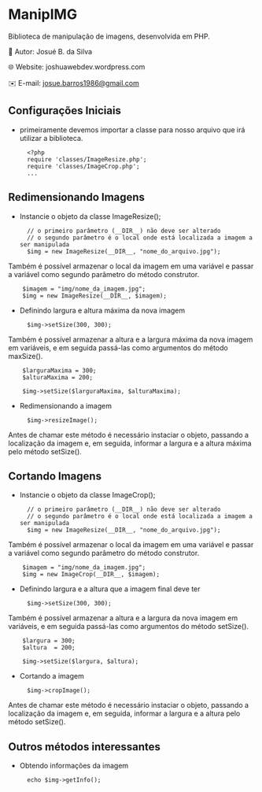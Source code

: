 # ManipIMG
Biblioteca de manipulação de imagens, desenvolvida em PHP.

:bust_in_silhouette: Autor: Josué B. da Silva

:globe_with_meridians: Website: joshuawebdev.wordpress.com

:envelope: E-mail: josue.barros1986@gmail.com


## Configurações Iniciais

- primeiramente devemos importar a classe para nosso arquivo que irá utilizar a biblioteca.

        <?php
        require 'classes/ImageResize.php';
        require 'classes/ImageCrop.php';
        ...

## Redimensionando Imagens

- Instancie o objeto da classe ImageResize();

        // o primeiro parâmetro (__DIR__) não deve ser alterado
        // o segundo parâmetro é o local onde está localizada a imagem a ser manipulada
        $img = new ImageResize(__DIR__, "nome_do_arquivo.jpg");

Também é possível armazenar o local da imagem em uma variável e passar a variável como segundo parâmetro do método construtor.

        $imagem = "img/nome_da_imagem.jpg";
        $img = new ImageResize(__DIR__, $imagem);

- Definindo largura e altura máxima da nova imagem

        $img->setSize(300, 300);

Também é possível armazenar a altura e a largura máxima da nova imagem em variáveis, e em seguida passá-las como argumentos do método maxSize().

        $larguraMaxima = 300;
        $alturaMaxima = 200;

        $img->setSize($larguraMaxima, $alturaMaxima);

- Redimensionando a imagem

        $img->resizeImage();

Antes de chamar este método é necessário instaciar o objeto, passando a localização da imagem e, em seguida, informar a largura e a altura máxima pelo método setSize().

## Cortando Imagens

- Instancie o objeto da classe ImageCrop();

        // o primeiro parâmetro (__DIR__) não deve ser alterado
        // o segundo parâmetro é o local onde está localizada a imagem a ser manipulada
        $img = new ImageResize(__DIR__, "nome_do_arquivo.jpg");

Também é possível armazenar o local da imagem em uma variável e passar a variável como segundo parâmetro do método construtor.

        $imagem = "img/nome_da_imagem.jpg";
        $img = new ImageCrop(__DIR__, $imagem);

- Definindo largura e a altura que a imagem final deve ter

        $img->setSize(300, 300);

Também é possível armazenar a altura e a largura da nova imagem em variáveis, e em seguida passá-las como argumentos do método setSize().

        $largura = 300;
        $altura  = 200;

        $img->setSize($largura, $altura);

- Cortando a imagem

        $img->cropImage();

Antes de chamar este método é necessário instaciar o objeto, passando a localização da imagem e, em seguida, informar a largura e a altura pelo método setSize().

## Outros métodos interessantes

- Obtendo informações da imagem

        echo $img->getInfo();